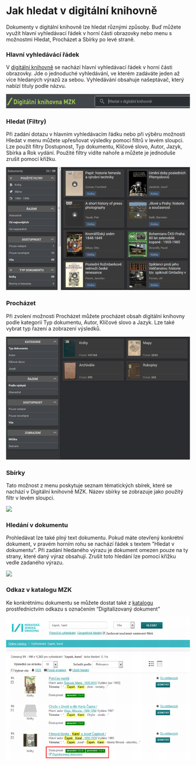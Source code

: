 # Jak hledat v digitální knihovně
Dokumenty v digitální knihovně lze hledat různými způsoby. Buď můžete využít hlavní vyhledávací řádek v horní části obrazovky nebo menu s možnostmi Hledat, Procházet a Sbírky po levé straně.

### Hlavní vyhledávácí řádek
V <a class="external" href="http://digitalniknihovna.mzk.cz/" target="_blank">digitální knihovně</a> se nachází hlavní vyhledávací řádek v horní části obrazovky. Jde o jednoduché vyhledávání, ve kterém zadáváte jeden až více hledaných výrazů za sebou. Vyhledávání obsahuje našeptávač, který nabízí tituly podle názvu.

![](/images/help/jakHledat/vyhledavaciRadek.png)

### Hledat (Filtry)
Při zadání dotazu v hlavním vyhledávacím řádku nebo při výběru možnosti Hledat v menu můžete upřesňovat výsledky pomocí filtrů v levém sloupci. Lze použít filtry Dostupnost, Typ dokumentu, Klíčové slovo, Autor, Jazyk, Sbírka a Rok vydání. Použité filtry vidíte nahoře a můžete je jednoduše zrušit pomocí křížku.

![](/images/help/jakHledat/filtry.png)

### Procházet
Při zvolení možnosti Procházet můžete procházet obsah digitální knihovny podle kategorií Typ dokumentu, Autor, Klíčové slovo a Jazyk. Lze také vybrat typ řazení a zobrazení výsledků.

![](/images/help/jakHledat/prochazeniKategorie.png)

### Sbírky
Tato možnost z menu poskytuje seznam tématických sbírek, které se nachází v Digitální knihovně MZK. Název sbírky se zobrazuje jako použitý filtr v levém sloupci.

![](/images/help/jakHledat/sbírky.png)

### Hledání v dokumentu
Prohledávat lze také plný text dokumentu. Pokud máte otevřený konkrétní dokument, v pravém horním rohu se nachází řádek s textem "Hledat v dokumentu". Při zadání hledaného výrazu je dokument omezen pouze na ty strany, které daný výraz obsahují. Zrušit toto hledání lze pomocí křížku vedle zadaného výrazu.

![](/images/help/jakHledat/hledaníDokument.png)

### Odkaz v katalogu MZK
Ke konkrétnímu dokumentu se můžete dostat také z <a class="external" href="https://vufind.mzk.cz/" target="_blank">katalogu</a>
prostřednictvím odkazu s označením “Digitalizovaný dokument”

![](/images/help/jakHledat/katalog.png)
